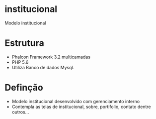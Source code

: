 # institucional
Modelo institucional

# Estrutura
- Phalcon Framework 3.2 multicamadas
- PHP 5.6
- Utiliza Banco de dados Mysql.

# Definção

- Modelo institucional desenvolvido com gerenciamento interno
- Contempla as telas de institucional, sobre, portifolio, contato dentre outros...
